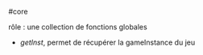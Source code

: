 #core

rôle : une collection de fonctions globales

- *getInst*, permet de récupérer la gameInstance du jeu

